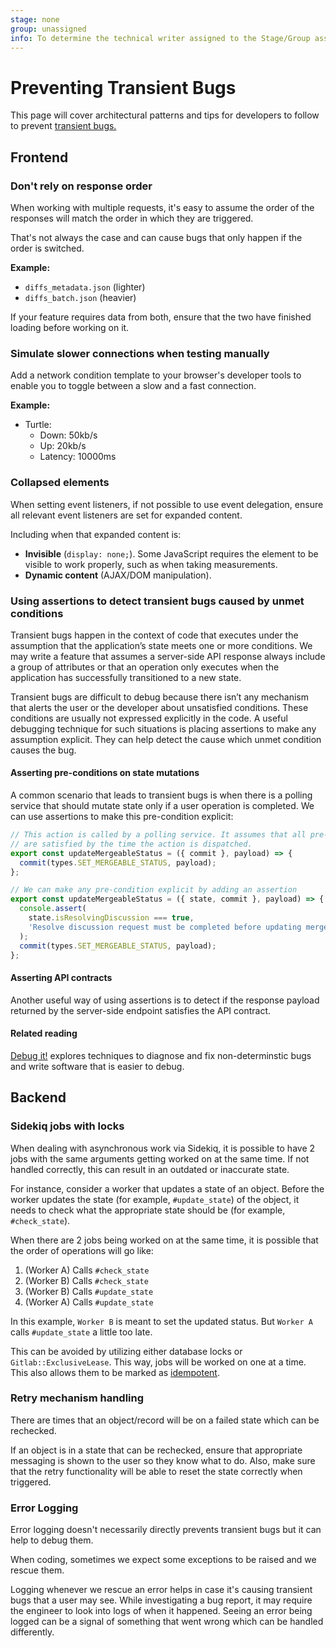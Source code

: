 ```yaml
---
stage: none
group: unassigned
info: To determine the technical writer assigned to the Stage/Group associated with this page, see https://about.gitlab.com/handbook/engineering/ux/technical-writing/#assignments
---
```


# Preventing Transient Bugs

This page will cover architectural patterns and tips for developers to follow to prevent [transient bugs.](https://about.gitlab.com/handbook/engineering/quality/issue-triage/#transient-bugs)

## Frontend

### Don't rely on response order

When working with multiple requests, it's easy to assume the order of the responses will match the order in which they are triggered.

That's not always the case and can cause bugs that only happen if the order is switched.

**Example:**

- `diffs_metadata.json` (lighter)
- `diffs_batch.json` (heavier)

If your feature requires data from both, ensure that the two have finished loading before working on it.

### Simulate slower connections when testing manually

Add a network condition template to your browser's developer tools to enable you to toggle between a slow and a fast connection.

**Example:**

- Turtle:
  - Down: 50kb/s
  - Up: 20kb/s
  - Latency: 10000ms

### Collapsed elements

When setting event listeners, if not possible to use event delegation, ensure all relevant event listeners are set for expanded content.

Including when that expanded content is:

- **Invisible** (`display: none;`). Some JavaScript requires the element to be visible to work properly, such as when taking measurements.
- **Dynamic content** (AJAX/DOM manipulation).

### Using assertions to detect transient bugs caused by unmet conditions

Transient bugs happen in the context of code that executes under the assumption
that the application’s state meets one or more conditions. We may write a feature
that assumes a server-side API response always include a group of attributes or that
an operation only executes when the application has successfully transitioned to a new
state.

Transient bugs are difficult to debug because there isn’t any mechanism that alerts
the user or the developer about unsatisfied conditions. These conditions are usually
not expressed explicitly in the code. A useful debugging technique for such situations
is placing assertions to make any assumption explicit. They can help detect the cause
which unmet condition causes the bug.

#### Asserting pre-conditions on state mutations

A common scenario that leads to transient bugs is when there is a polling service
that should mutate state only if a user operation is completed. We can use
assertions to make this pre-condition explicit:

```javascript
// This action is called by a polling service. It assumes that all pre-conditions
// are satisfied by the time the action is dispatched.
export const updateMergeableStatus = ({ commit }, payload) => {
  commit(types.SET_MERGEABLE_STATUS, payload);
};

// We can make any pre-condition explicit by adding an assertion
export const updateMergeableStatus = ({ state, commit }, payload) => {
  console.assert(
    state.isResolvingDiscussion === true,
    'Resolve discussion request must be completed before updating mergeable status'
  );
  commit(types.SET_MERGEABLE_STATUS, payload);
};
```

#### Asserting API contracts

Another useful way of using assertions is to detect if the response payload returned
by the server-side endpoint satisfies the API contract.

#### Related reading

[Debug it!](https://pragprog.com/titles/pbdp/debug-it/) explores techniques to diagnose
and fix non-determinstic bugs and write software that is easier to debug.

## Backend

### Sidekiq jobs with locks

When dealing with asynchronous work via Sidekiq, it is possible to have 2 jobs with the same arguments
getting worked on at the same time. If not handled correctly, this can result in an outdated or inaccurate state.

For instance, consider a worker that updates a state of an object. Before the worker updates the state
(for example, `#update_state`) of the object, it needs to check what the appropriate state should be
(for example, `#check_state`).

When there are 2 jobs being worked on at the same time, it is possible that the order of operations will go like:

1. (Worker A) Calls `#check_state`
1. (Worker B) Calls `#check_state`
1. (Worker B) Calls `#update_state`
1. (Worker A) Calls `#update_state`

In this example, `Worker B` is meant to set the updated status. But `Worker A` calls `#update_state` a little too late.

This can be avoided by utilizing either database locks or `Gitlab::ExclusiveLease`. This way, jobs will be
worked on one at a time. This also allows them to be marked as [idempotent](../sidekiq_style_guide.md#idempotent-jobs).

### Retry mechanism handling

There are times that an object/record will be on a failed state which can be rechecked.

If an object is in a state that can be rechecked, ensure that appropriate messaging is shown to the user
so they know what to do. Also, make sure that the retry functionality will be able to reset the state
correctly when triggered.

### Error Logging

Error logging doesn't necessarily directly prevents transient bugs but it can help to debug them.

When coding, sometimes we expect some exceptions to be raised and we rescue them.

Logging whenever we rescue an error helps in case it's causing transient bugs that a user may see.
While investigating a bug report, it may require the engineer to look into logs of when it happened.
Seeing an error being logged can be a signal of something that went wrong which can be handled differently.

